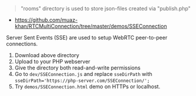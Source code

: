 > "rooms" directory is used to store json-files created via "publish.php"

* https://github.com/muaz-khan/RTCMultiConnection/tree/master/demos/SSEConnection

Server Sent Events (SSE) are used to setup WebRTC peer-to-peer connections.

1. Download above directory
2. Upload to your PHP webserver
3. Give the directory both read-and-write permissions
4. Go to `dev/SSEConnection.js` and replace `sseDirPath` with `sseDirPath='https://php-server.com/SSEConnection/';`
5. Try `demos/SSEConnection.html` demo on HTTPs or localhost.
